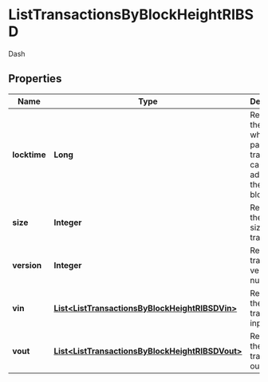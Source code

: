 

# ListTransactionsByBlockHeightRIBSD

Dash

## Properties

| Name | Type | Description | Notes |
|------------ | ------------- | ------------- | -------------|
|**locktime** | **Long** | Represents the time at which a particular transaction can be added to the blockchain. |  |
|**size** | **Integer** | Represents the total size of this transaction. |  |
|**version** | **Integer** | Represents transaction version number. |  |
|**vin** | [**List&lt;ListTransactionsByBlockHeightRIBSDVin&gt;**](ListTransactionsByBlockHeightRIBSDVin.md) | Represents the transaction inputs. |  |
|**vout** | [**List&lt;ListTransactionsByBlockHeightRIBSDVout&gt;**](ListTransactionsByBlockHeightRIBSDVout.md) | Represents the transaction outputs. |  |



